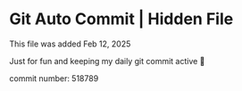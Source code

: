 # Git Auto Commit | Hidden File

This file was added Feb 12, 2025

Just for fun and keeping my daily git commit active 🤪

commit number: 518789
